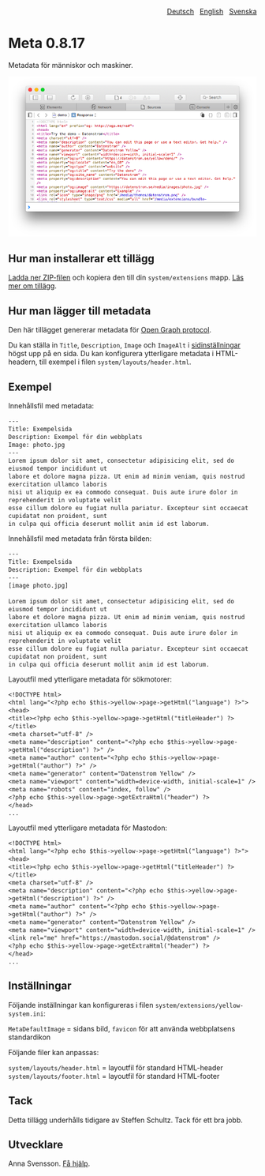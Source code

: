 <p align="right"><a href="README-de.md">Deutsch</a> &nbsp; <a href="README.md">English</a> &nbsp; <a href="README-sv.md">Svenska</a></p>

# Meta 0.8.17

Metadata för människor och maskiner.

<p align="center"><img src="meta-screenshot.png?raw=true" alt="Skärmdump"></p>

## Hur man installerar ett tillägg

[Ladda ner ZIP-filen](https://github.com/annaesvensson/yellow-meta/archive/main.zip) och kopiera den till din `system/extensions` mapp. [Läs mer om tillägg](https://github.com/annaesvensson/yellow-update/tree/main/README-sv.md).

## Hur man lägger till metadata

Den här tillägget genererar metadata för [Open Graph protocol](https://ogp.me/).

Du kan ställa in `Title`, `Description`, `Image` och `ImageAlt` i [sidinställningar](https://github.com/annaesvensson/yellow-core/tree/main/README-sv.md#inställningar-page) högst upp på en sida. Du kan konfigurera ytterligare metadata i HTML-headern, till exempel i filen  `system/layouts/header.html`.

## Exempel

Innehållsfil med metadata: 

    ---
    Title: Exempelsida
    Description: Exempel för din webbplats
    Image: photo.jpg
    ---
    Lorem ipsum dolor sit amet, consectetur adipisicing elit, sed do eiusmod tempor incididunt ut 
    labore et dolore magna pizza. Ut enim ad minim veniam, quis nostrud exercitation ullamco laboris 
    nisi ut aliquip ex ea commodo consequat. Duis aute irure dolor in reprehenderit in voluptate velit 
    esse cillum dolore eu fugiat nulla pariatur. Excepteur sint occaecat cupidatat non proident, sunt 
    in culpa qui officia deserunt mollit anim id est laborum.

Innehållsfil med metadata från första bilden:

    ---
    Title: Exempelsida
    Description: Exempel för din webbplats
    ---
    [image photo.jpg]

    Lorem ipsum dolor sit amet, consectetur adipisicing elit, sed do eiusmod tempor incididunt ut 
    labore et dolore magna pizza. Ut enim ad minim veniam, quis nostrud exercitation ullamco laboris 
    nisi ut aliquip ex ea commodo consequat. Duis aute irure dolor in reprehenderit in voluptate velit 
    esse cillum dolore eu fugiat nulla pariatur. Excepteur sint occaecat cupidatat non proident, sunt 
    in culpa qui officia deserunt mollit anim id est laborum.

Layoutfil med ytterligare metadata för sökmotorer:

    <!DOCTYPE html>
    <html lang="<?php echo $this->yellow->page->getHtml("language") ?>">
    <head>
    <title><?php echo $this->yellow->page->getHtml("titleHeader") ?></title>
    <meta charset="utf-8" />
    <meta name="description" content="<?php echo $this->yellow->page->getHtml("description") ?>" />
    <meta name="author" content="<?php echo $this->yellow->page->getHtml("author") ?>" />
    <meta name="generator" content="Datenstrom Yellow" />
    <meta name="viewport" content="width=device-width, initial-scale=1" />
    <meta name="robots" content="index, follow" />
    <?php echo $this->yellow->page->getExtraHtml("header") ?>
    </head>
    ...

Layoutfil med ytterligare metadata för Mastodon:

    <!DOCTYPE html>
    <html lang="<?php echo $this->yellow->page->getHtml("language") ?>">
    <head>
    <title><?php echo $this->yellow->page->getHtml("titleHeader") ?></title>
    <meta charset="utf-8" />
    <meta name="description" content="<?php echo $this->yellow->page->getHtml("description") ?>" />
    <meta name="author" content="<?php echo $this->yellow->page->getHtml("author") ?>" />
    <meta name="generator" content="Datenstrom Yellow" />
    <meta name="viewport" content="width=device-width, initial-scale=1" />
    <link rel="me" href="https://mastodon.social/@datenstrom" />
    <?php echo $this->yellow->page->getExtraHtml("header") ?>
    </head>
    ...

## Inställningar

Följande inställningar kan konfigureras i filen `system/extensions/yellow-system.ini`:

`MetaDefaultImage` = sidans bild, `favicon` för att använda webbplatsens standardikon  

Följande filer kan anpassas:

`system/layouts/header.html` = layoutfil för standard HTML-header  
`system/layouts/footer.html` = layoutfil för standard HTML-footer  

## Tack

Detta tillägg underhålls tidigare av Steffen Schultz. Tack för ett bra jobb.

## Utvecklare

Anna Svensson. [Få hjälp](https://datenstrom.se/sv/yellow/help/).
